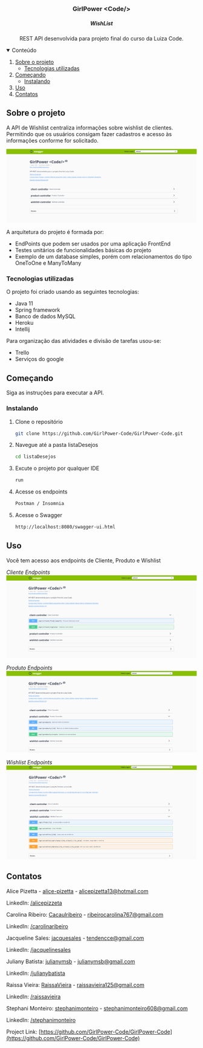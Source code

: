 <!-- PROJECT LOGO -->
<br />
<p align="center">
  <h3 align="center">GirlPower &lt;Code/&gt; </h3>
    <h5 align="center">WishList </h5>

  <p align="center">
    REST API desenvolvida para projeto final do curso da Luiza Code.
    <br />
  </p>
</p>



<!-- TABLE OF CONTENTS -->
<details open="open">
  <summary>Conteúdo</summary>
  <ol>
    <li>
      <a href="#about-the-project">Sobre o projeto</a>
      <ul>
        <li><a href="#built-with">Tecnologias utilizadas</a></li>
      </ul>
    </li>
    <li>
      <a href="#getting-started">Começando</a>
      <ul>
        <li><a href="#installation">Instalando</a></li>
      </ul>
    </li>
    <li><a href="#usage">Uso</a></li>
    <li><a href="#contact">Contatos</a></li>
  </ol>
</details>



<!-- ABOUT THE PROJECT -->
## Sobre o projeto

A API de Wishlist centraliza informações sobre wishlist de clientes. Permitindo que os usuários consigam fazer cadastros e acesso às informações conforme for solicitado.

![swagger-completo-screenshot][swagger-completo-screenshot]


A arquitetura do projeto é formada por:
* EndPoints que podem ser usados por uma aplicação FrontEnd
* Testes unitários de funcionalidades básicas do projeto
* Exemplo de um database simples, porém com relacionamentos do tipo OneToOne e ManyToMany


### Tecnologias utilizadas

O projeto foi criado usando as seguintes tecnologias:
* Java 11
* Spring framework
* Banco de dados MySQL
* Heroku
* Intellij

Para organização das atividades e divisão de tarefas usou-se:
* Trello
* Serviços do google


<!-- GETTING STARTED -->
## Começando

Siga as instruções para executar a API.

### Instalando

1. Clone o repositório
   ```sh
   git clone https://github.com/GirlPower-Code/GirlPower-Code.git
   ```
2. Navegue até a pasta listaDesejos
   ```sh
   cd listaDesejos
   ```
3. Excute o projeto por qualquer IDE
   ```sh
   run
   ```
4. Acesse os endpoints
   ```sh
   Postman / Insomnia 
   ```
5. Acesse o Swagger
   ```sh
   http://localhost:8080/swagger-ui.html
   ```

<!-- USAGE EXAMPLES -->
## Uso

Você tem acesso aos endpoints de Cliente, Produto e Wishlist

_Cliente Endpoints_
![swagger-cliente-screenshot][swagger-cliente-screenshot]

_Produto Endpoints_
![swagger-produto-screenshot][swagger-produto-screenshot]

_Wishlist Endpoints_
![swagger-wishlist-screenshot][swagger-wishlist-screenshot]

<!-- CONTACT -->
## Contatos

Alice Pizetta - [alice-pizetta](https://github.com/alice-pizetta) - alicepizetta13@hotmail.com

LinkedIn: [/alicepizzeta](https://www.linkedin.com/in/alice-pizetta/)

Carolina Ribeiro: [Cacaulribeiro](https://github.com/Cacaulribeiro) - ribeirocarolina767@gmail.com

LinkedIn: [/carolinaribeiro](https://www.linkedin.com/in/carolina-ribeiro-438b52112/)

Jacqueline Sales: [jacquesales](https://github.com/jacquesales) - tendencce@gmail.com

LinkedIn: [/jacquelinesales](https://www.linkedin.com/in/jacqueline-sales-3baaa61a8/)

Juliany Batista: [julianymsb](https://github.com/julianymsb) - julianymsb@gmail.com

LinkedIn: [/julianybatista](https://www.linkedin.com/in/julianymsb)

Raissa Vieira: [RaissaVieira](https://github.com/RaissaVieira) - raissavieira125@gmail.com

LinkedIn: [/raissavieira](http://linkedin.com/in/raissa-vieira-engenharia)

Stephani Monteiro: [stephanimonteiro](https://github.com/stephanimonteiro) - stephanimonteiro608@gmail.com

LinkedIn: [/stephanimonteiro](https://www.linkedin.com/in/stephani-monteiro-996910100)

Project Link: [https://github.com/GirlPower-Code/GirlPower-Code](https://github.com/GirlPower-Code/GirlPower-Code)



<!-- MARKDOWN LINKS & IMAGES -->
[swagger-completo-screenshot]: images/swagger-completo.png
[swagger-cliente-screenshot]: images/swagger-cliente.png
[swagger-produto-screenshot]: images/swagger-produto.png
[swagger-wishlist-screenshot]: images/swagger-wishlist.png